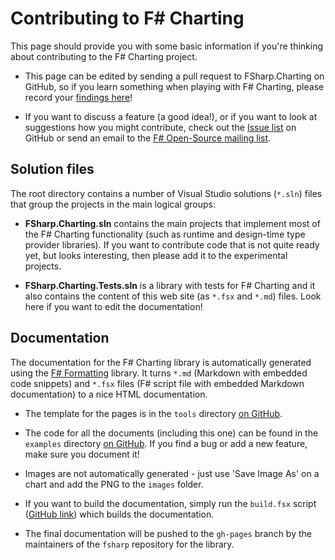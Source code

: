 Contributing to F# Charting
===========================

This page should provide you with some basic information if you're thinking about
contributing to the F# Charting project. 

 * This page can be edited by sending a pull request to FSharp.Charting on GitHub, so
   if you learn something when playing with F# Charting, please record your
   [findings here](https://github.com/fslaborg/FSharp.Charting/blob/master/examples/contributing.md)!

 * If you want to discuss a feature (a good idea!), or if you want to look at 
   suggestions how you might contribute, check out the
   [Issue list](https://github.com/fslaborg/FSharp.Charting/issues) on GitHub or send
   an email to the [F# Open-Source mailing list](http://groups.google.com/group/fsharp-opensource).

## Solution files

The root directory contains a number of Visual Studio solutions (`*.sln`) files 
that group the projects in the main logical groups:

 * **FSharp.Charting.sln** contains the main projects that implement most of the F# Charting
   functionality (such as runtime and design-time type provider libraries). If you want
   to contribute code that is not quite ready yet, but looks interesting, then please
   add it to the experimental projects.

 * **FSharp.Charting.Tests.sln** is a library with tests for F# Charting and it also contains
   the content of this web site (as `*.fsx` and `*.md`) files. Look here if you want
   to edit the documentation!



## Documentation

The documentation for the F# Charting library is automatically generated using the 
[F# Formatting](https://github.com/tpetricek/FSharp.Formatting) library. It turns 
`*.md` (Markdown with embedded code snippets) and `*.fsx` files (F# script file with 
embedded Markdown documentation) to a nice HTML documentation.

 * The template for the pages is in the `tools` directory
   [on GitHub](https://github.com/fslaborg/FSharp.Charting/tree/master/tools).

 * The code for all the documents (including this one) can be found in the `examples` directory
   [on GitHub](https://github.com/fslaborg/FSharp.Charting/tree/master/examples). If you 
   find a bug or add a new feature, make sure you document it!

 * Images are not automatically generated - just use 'Save Image As' on a chart and add the PNG to the `images` folder.
 
 * If you want to build the documentation, simply run the `build.fsx` script
   ([GitHub link](https://github.com/fslaborg/FSharp.Charting/blob/master/tools/build.fsx)) which
   builds the documentation.
 
 * The final documentation will be pushed to the `gh-pages` branch by the maintainers of the `fsharp`
   repository for the library. 

